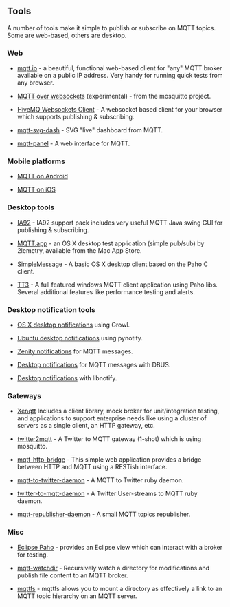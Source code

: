 ##  Tools 

A number of tools make it simple to publish or subscribe on MQTT topics. Some are web-based, others are desktop.

### Web


*  [ mqtt.io](http://mqtt.io/ ) - a beautiful, functional web-based client for "any" MQTT broker available on a public IP address. Very handy for running quick tests from any browser.

*  [ MQTT over websockets](http://test.mosquitto.org/ws.html) (experimental) - from the mosquitto project.

*  [ HiveMQ Websockets Client](http://www.hivemq.com/demos/websocket-client/) - A websocket based client for your browser which supports publishing & subscribing.

*  [mqtt-svg-dash](https///github.com/jpmens/mqtt-svg-dash) - SVG "live" dashboard from MQTT.

*  [mqtt-panel](https///github.com/fabaff/mqtt-panel) - A web interface for MQTT.

### Mobile platforms


*  [MQTT on Android](mqtt_on_the_android_platform)

*  [MQTT on iOS](mqtt_on_ios)

### Desktop tools


*  [IA92](http://www-01.ibm.com/support/docview.wss?rs=171&uid=swg24006006&loc=en_US&cs=utf-8&lang=en) - IA92 support pack includes very useful MQTT Java swing GUI for publishing & subscribing.

*  [ MQTT.app](https///itunes.apple.com/gb/app/mqtt/id560697602?mt=12 ) - an OS X desktop test application (simple pub/sub) by 2lemetry, available from the Mac App Store.

*  [ SimpleMessage](http://www.banym.de/m2m/first-very-basic-mqtt-mac-app ) - A basic OS X desktop client based on the Paho C client.

*  [ TT3](https://github.com/francoisvdm/TT3) - A full featured windows MQTT client application using Paho libs.  Several additional features like performance testing and alerts.

### Desktop notification tools


*  [OS X desktop notifications](http://ceit.uq.edu.au/content/mqtt-and-growl) using Growl.

*  [Ubuntu desktop notifications](http://chemicaloliver.net/programming/first-steps-using-python-and-mqtt/) using pynotify.

*  [Zenity notifications](http://fabian-affolter.ch/blog/zenity-notifications-for-mqtt-messages/) for MQTT messages.

*  [Desktop notifications](http://fabian-affolter.ch/blog/desktop-notifications-for-mqtt-messages/) for MQTT messages with DBUS.

*  [Desktop notifications](http://fabian-affolter.ch/blog/mqtt-and-desktop-notifications/) with libnotify.

### Gateways


*  [ Xenqtt](http://xenqtt.sf.net ) Includes a client library, mock broker for unit/integration testing, and applications to support enterprise needs like using a cluster of servers as a single client, an HTTP gateway, etc.

*  [ twitter2mqtt](https///github.com/jpmens/twitter2mqtt) - A Twitter to MQTT gateway (1-shot) which is using mosquitto.

*  [ mqtt-http-bridge](https///github.com/njh/mqtt-http-bridge ) - This simple web application provides a bridge between HTTP and MQTT using a RESTish interface.

*  [ mqtt-to-twitter-daemon](https///github.com/bluewindthings/mqtt-to-twitter-daemon ) - A MQTT to Twitter ruby daemon.

*  [ twitter-to-mqtt-daemon](https///github.com/bluewindthings/twitter-to-mqtt-daemon ) - A Twitter User-streams to MQTT ruby daemon.

*  [ mqtt-republisher-daemon](https///github.com/bluewindthings/mqtt-republisher-daemon ) - A small MQTT topics republisher.

### Misc


*  [ Eclipse Paho](http://eclipse.org/paho ) - provides an Eclipse view which can interact with a broker for testing.

*  [ mqtt-watchdir](https///github.com/jpmens/mqtt-watchdir) - Recursively watch a directory for modifications and publish file content to an MQTT broker.

*  [ mqttfs](https///bitbucket.org/oojah/mqttfs) - mqttfs allows you to mount a directory as effectively a link to an MQTT topic hierarchy on an MQTT server.


